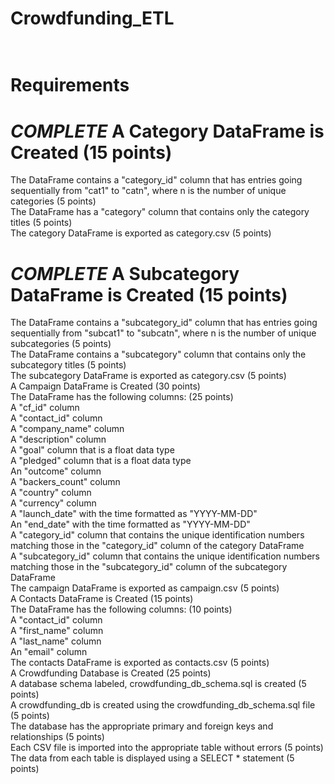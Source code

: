 # Crowdfunding_ETL<br><br>

# Requirements<br>
# *COMPLETE* A Category DataFrame is Created (15 points)<br>
The DataFrame contains a "category_id" column that has entries going sequentially from "cat1" to "catn", where n is the number of unique categories (5 points)<br>
The DataFrame has a "category" column that contains only the category titles (5 points)<br>
The category DataFrame is exported as category.csv (5 points)<br>
# *COMPLETE* A Subcategory DataFrame is Created (15 points)<br>
The DataFrame contains a "subcategory_id" column that has entries going sequentially from "subcat1" to "subcatn", where n is the number of unique subcategories (5 points)<br>
The DataFrame contains a "subcategory" column that contains only the subcategory titles (5 points)<br>
The subcategory DataFrame is exported as category.csv (5 points)<br>
A Campaign DataFrame is Created (30 points)<br>
The DataFrame has the following columns: (25 points)<br>
A "cf_id" column<br>
A "contact_id" column<br>
A "company_name" column<br>
A "description" column<br>
A "goal" column that is a float data type<br>
A "pledged" column that is a float data type<br>
An "outcome" column<br>
A "backers_count" column<br>
A "country" column<br>
A "currency" column<br>
A "launch_date" with the time formatted as "YYYY-MM-DD"<br>
An "end_date" with the time formatted as "YYYY-MM-DD"<br>
A "category_id" column that contains the unique identification numbers matching those in the "category_id" column of the category DataFrame<br>
A "subcategory_id" column that contains the unique identification numbers matching those in the "subcategory_id" column of the subcategory DataFrame<br>
The campaign DataFrame is exported as campaign.csv (5 points)<br>
A Contacts DataFrame is Created (15 points)<br>
The DataFrame has the following columns: (10 points)<br>
A "contact_id" column<br>
A "first_name" column<br>
A "last_name" column<br>
An "email" column<br>
The contacts DataFrame is exported as contacts.csv (5 points)<br>
A Crowdfunding Database is Created (25 points)<br>
A database schema labeled, crowdfunding_db_schema.sql is created (5 points)<br>
A crowdfunding_db is created using the crowdfunding_db_schema.sql file (5 points)<br>
The database has the appropriate primary and foreign keys and relationships (5 points)<br>
Each CSV file is imported into the appropriate table without errors (5 points)<br>
The data from each table is displayed using a SELECT * statement (5 points)<br>
